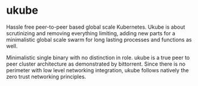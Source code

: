 # ukube
Hassle free peer-to-peer based global scale Kubernetes. Ukube is about scrutinizing and removing everything limiting, adding  new parts for a minimalistic global scale swarm for long lasting processes and functions as well. 

Minimalistic single binary with no distinction in role. ukube is a true peer to peer cluster architecture as demonstrated by bittorrent. Since there is no perimeter with low level networking integration, ukube follows natively the zero trust networking principles.
